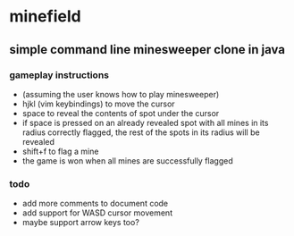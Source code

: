 # minefield
## simple command line minesweeper clone in java

### gameplay instructions
- (assuming the user knows how to play minesweeper)
- hjkl (vim keybindings) to move the cursor
- space to reveal the contents of spot under the cursor
- if space is pressed on an already revealed spot with all
mines in its radius correctly flagged, the rest of the spots
in its radius will be revealed
- shift+f to flag a mine
- the game is won when all mines are successfully flagged

### todo
- add more comments to document code
- add support for WASD cursor movement
- maybe support arrow keys too?
